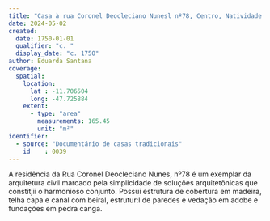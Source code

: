 ```yaml
---
title: "Casa à rua Coronel Deocleciano Nunesl nº78, Centro, Natividade - TO"
date: 2024-05-02
created:
  date: 1750-01-01
  qualifier: "c. "
  display_date: "c. 1750"
author: Eduarda Santana
coverage:
  spatial:
    location:
      lat : -11.706504
      long: -47.725884
    extent:
      - type: "area"
        measurements: 165.45
        unit: "m²"
identifier:
  - source: "Documentário de casas tradicionais"
    id    : 0039
---
```


A residência da Rua Coronel Deocleciano Nunes, nº78 é um exemplar da arquitetura civil marcado pela simplicidade de soluções arquitetõnicas que constitjii o harmonioso conjunto. Possui estrutura de cobertura em madeira, telha capa e canal com beiral, estrutur:l de paredes e vedação em adobe e fundações em pedra canga.
